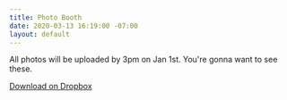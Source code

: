 ```yaml
---
title: Photo Booth
date: 2020-03-13 16:19:00 -07:00
layout: default
---
```


<p class="mb0 pb0">All photos will be uploaded by 3pm on Jan 1st. You're gonna want to see these.</p>
<p class="mt3 mb2 pb0"><a class="Button NoLine Caption" href="https://www.dropbox.com/sh/shq2ysgkl4x4db9/AADJbhjhPB5WzQfdookTiUnQa?dl=0" target="_blank">Download on Dropbox</a></p>
